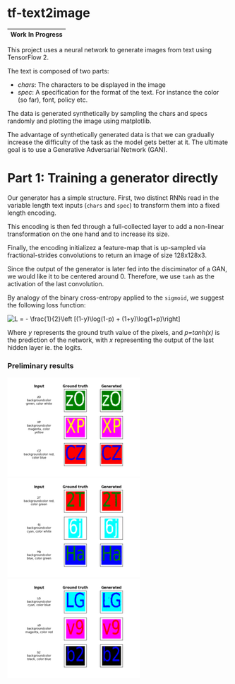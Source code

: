 # tf-text2image
 
| **Work In Progress** |
| --- |

This project uses a neural network to generate images from text using TensorFlow 2.

The text is composed of two parts:

* *chars*: The characters to be displayed in the image
* *spec*: A specification for the format of the text. For instance the color (so far), font, policy etc.

The data is generated synthetically by sampling the chars and specs randomly and plotting the image using matplotlib.

The advantage of synthetically generated data is that we can gradually increase the difficulty of the task as the model gets better at it. The ultimate goal is to use a Generative Adversarial Network (GAN).

# Part 1: Training a generator directly

Our generator has a simple structure. First, two distinct RNNs read in the variable length text inputs (`chars` and `spec`) to transform them into a fixed length encoding.

This encoding is then fed through a full-collected layer to add a non-linear transformation on the one hand and to increase its size.

Finally, the encoding initializez a feature-map that is up-sampled via fractional-strides convolutions to return an image of size 128x128x3.

Since the output of the generator is later fed into the disciminator of a GAN, we would like it to be centered around 0. Therefore, we use `tanh` as the activation of the last convolution.

By analogy of the binary cross-entropy applied to the `sigmoid`, we suggest the following loss function:


<img src="https://latex.codecogs.com/gif.latex?L&space;=&space;-&space;\frac{1}{2}\left&space;[(1-y)\log(1-p)&space;&plus;&space;(1&plus;y)\log(1&plus;p)\right]" title="L = - \frac{1}{2}\left [(1-y)\log(1-p) + (1+y)\log(1+p)\right]" />

Where *y* represents the ground truth value of the pixels, and *p=tanh(x)* is the prediction of the network, with *x* representing the output of the last hidden layer ie. the logits.





### Preliminary results


<p float="center">
<img src="media/evaluation_1.png" alt="evaluation_1" width="300">
<img src="media/evaluation_2.png" alt="evaluation_2" width="300">
<img src="media/evaluation_3.png" alt="evaluation_3" width="300">
</p>